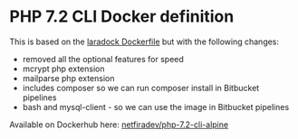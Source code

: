 # PHP 7.2 CLI Docker definition

This is based on the [laradock Dockerfile](https://github.com/laradock/laradock/blob/master/php-worker/Dockerfile) but with the following changes:
 * removed all the optional features for speed
 * mcrypt php extension
 * mailparse php extension
 * includes composer so we can run composer install in Bitbucket pipelines
 * bash and mysql-client - so we can use the image in Bitbucket pipelines 

Available on Dockerhub here: [netfiradev/php-7.2-cli-alpine](https://hub.docker.com/r/netfiradev/php-7.2-cli-alpine/)  
